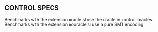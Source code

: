 ## CONTROL SPECS

Benchmarks with the extension oracle.sl use the oracle in control_oracles. Benchmarks with the extension nooracle.sl use a pure SMT encoding
